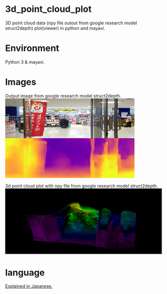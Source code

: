 # 3d_point_cloud_plot
3D point cloud data (npy file outout from google research model struct2depth) plot(viewer) in python and mayavi.

# Environment
Python 3 & mayavi.

# Images
Output image from google research model struct2depth.
![alt text](https://github.com/soarbear/3d_point_cloud_plot/blob/master/output_from_google_struct2depth.png)

3d point cloud plot with npy file from google research model struct2depth.
![alt text](https://github.com/soarbear/3d_point_cloud_plot/blob/master/test_point_cloud.png)

# language
<a href="https://memo.soarcloud.com/struct2depth%ef%bd%9e%e5%8d%98%e7%9c%bc%e3%82%ab%e3%83%a1%e3%83%a9visual-slam/" target="_blank">Explained in Japanese.</a>
